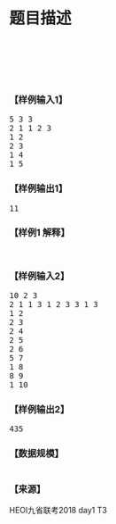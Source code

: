 # 题目描述


<p>
<img src="/upload/image/20190312/20190312102107_23942.jpg" alt=""/> 
</p>
<p>
<img src="/upload/image/20190312/20190312102118_18203.jpg" alt=""/> 
</p>
<p>
<img src="/upload/image/20190312/20190312102139_93439.jpg" alt=""/> 
</p>
<p>
<img src="/upload/image/20190312/20190312102221_94027.jpg" alt=""/> 
</p>
<p>
<br/>
</p>
<h3>
【样例输入1】
</h3>
<pre>5 3 3
2 1 1 2 3
1 2
2 3
1 4
1 5
</pre>
<h3>
【样例输出1】
</h3>
<pre>11</pre>
<h3>
【样例1 解释】
</h3>
<p>
<img src="/upload/image/20190312/20190312102541_79573.jpg" alt=""/> 
</p>
<p>
<img src="/upload/image/20190312/20190312102621_84872.jpg" alt=""/> 
</p>
<h3>
【样例输入2】
</h3>
<pre>10 2 3
2 1 1 3 1 2 3 3 1 3
1 2
2 3
2 4
2 5
2 6
5 7
1 8
8 9
1 10
</pre>
<h3>
【样例输出2】
</h3>
<pre>435</pre>
<h3>
【数据规模】
</h3>
<p>
<img src="/upload/image/20190312/20190312102634_55976.jpg" alt=""/> 
</p>
<h3>
【来源】
</h3>
<p>
HEOI九省联考2018 day1 T3
</p>

